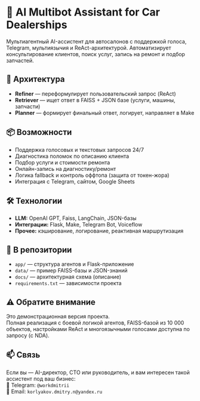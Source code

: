 # 🤖 AI Multibot Assistant for Car Dealerships

Мультиагентный AI-ассистент для автосалонов с поддержкой голоса, Telegram, мультиязычия и ReAct-архитектурой. Автоматизирует консультирование клиентов, поиск услуг, запись на ремонт и подбор запчастей.

## 🧩 Архитектура

- **Refiner** — переформулирует пользовательский запрос (ReAct)
- **Retriever** — ищет ответ в FAISS + JSON базе (услуги, машины, запчасти)
- **Planner** — формирует финальный ответ, логирует, направляет в Make

## 📦 Возможности

- Поддержка голосовых и текстовых запросов 24/7
- Диагностика поломок по описанию клиента
- Подбор услуги и стоимости ремонта
- Онлайн-запись на диагностику/ремонт
- Логика fallback и контроль оффтопа (защита от токен-жора)
- Интеграция с Telegram, сайтом, Google Sheets

## 🛠 Технологии

- **LLM:** OpenAI GPT, Faiss, LangChain, JSON-базы
- **Интеграции:** Flask, Make, Telegram Bot, Voiceflow
- **Прочее:** кэширование, логирование, реактивная маршрутизация

## 📁 В репозитории

- `app/` — структура агентов и Flask-приложение
- `data/` — пример FAISS-базы и JSON-знаний
- `docs/` — архитектурная схема (описание)
- `requirements.txt` — зависимости проекта

## ⚠️ Обратите внимание

Это демонстрационная версия проекта.  
Полная реализация с боевой логикой агентов, FAISS-базой из 10 000 объектов, настройками ReAct и многоязычными голосами доступна по запросу (с NDA).

## 📫 Связь

Если вы — AI-директор, CTO или руководитель, и вам интересен такой ассистент под ваш бизнес:  
📩 Telegram: `@workdmitrii`  
📧 Email: `korlyakov.dmitry.n@yandex.ru`
